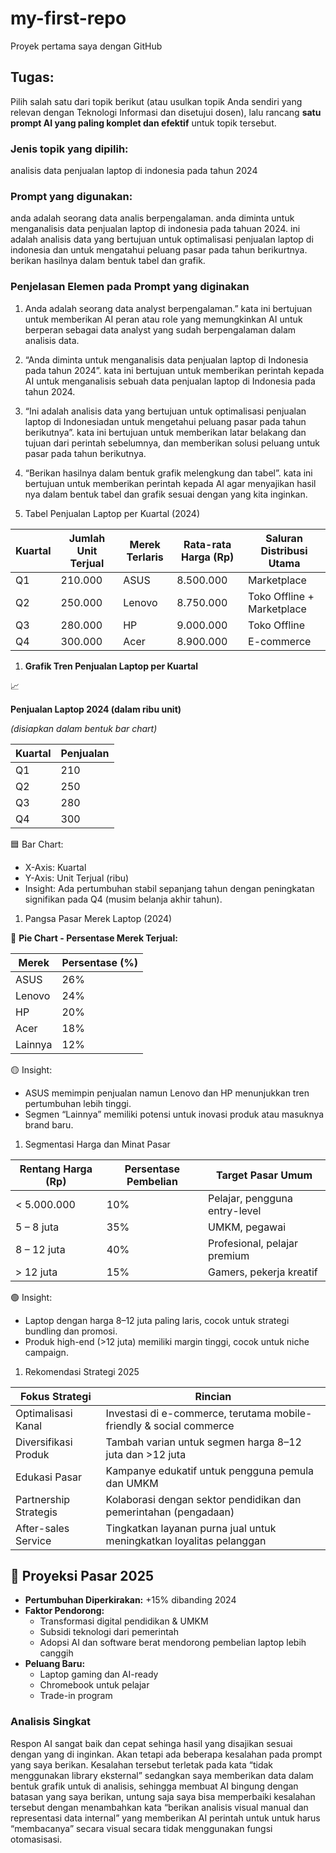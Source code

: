 # my-first-repo
Proyek pertama saya dengan GitHub

## Tugas:

Pilih salah satu dari topik berikut (atau usulkan topik Anda sendiri yang relevan dengan Teknologi Informasi dan disetujui dosen), lalu rancang **satu prompt AI yang paling komplet dan efektif** untuk topik tersebut.

### Jenis topik yang dipilih:

analisis data penjualan laptop di indonesia pada  tahun 2024

### Prompt yang digunakan:

anda adalah seorang data analis berpengalaman. anda diminta untuk menganalisis data penjualan laptop di indonesia pada tahuan 2024. ini adalah analisis data yang bertujuan untuk optimalisasi penjualan laptop di indonesia dan untuk mengatahui peluang pasar pada tahun berikurtnya. berikan hasilnya dalam bentuk tabel dan grafik.

### Penjelasan Elemen pada Prompt yang diginakan

1. Anda adalah seorang data analyst berpengalaman.” kata ini bertujuan untuk memberikan AI peran atau role  yang memungkinkan AI untuk berperan sebagai data analyst yang sudah berpengalaman dalam analisis data.
2. “Anda diminta untuk menganalisis data penjualan laptop di Indonesia pada tahun 2024”. kata ini bertujuan untuk memberikan perintah kepada AI untuk menganalisis sebuah data penjualan laptop di Indonesia pada tahun 2024.
3. “Ini adalah analisis data yang bertujuan untuk optimalisasi penjualan laptop di Indonesiadan untuk mengetahui peluang pasar pada tahun berikutnya”. kata ini bertujuan untuk memberikan latar belakang dan tujuan dari perintah sebelumnya, dan memberikan solusi peluang untuk pasar pada tahun berikutnya.
4. “Berikan hasilnya dalam bentuk grafik melengkung dan tabel”. kata ini bertujuan untuk memberikan perintah kepada AI agar menyajikan hasil nya dalam bentuk tabel dan grafik sesuai dengan yang kita inginkan.

1. Tabel Penjualan Laptop per Kuartal (2024)

| Kuartal | Jumlah Unit Terjual | Merek Terlaris | Rata-rata Harga (Rp) | Saluran Distribusi Utama |
| --- | --- | --- | --- | --- |
| Q1 | 210.000 | ASUS | 8.500.000 | Marketplace |
| Q2 | 250.000 | Lenovo | 8.750.000 | Toko Offline + Marketplace |
| Q3 | 280.000 | HP | 9.000.000 | Toko Offline |
| Q4 | 300.000 | Acer | 8.900.000 | E-commerce |
1. **Grafik Tren Penjualan Laptop per Kuartal**

📈

**Penjualan Laptop 2024 (dalam ribu unit)**

*(disiapkan dalam bentuk bar chart)*

| Kuartal | Penjualan |
| --- | --- |
| Q1 | 210 |
| Q2 | 250 |
| Q3 | 280 |
| Q4 | 300 |

🟦 Bar Chart:

- X-Axis: Kuartal
- Y-Axis: Unit Terjual (ribu)
- Insight: Ada pertumbuhan stabil sepanjang tahun dengan peningkatan signifikan pada Q4 (musim belanja akhir tahun).
1. Pangsa Pasar Merek Laptop (2024)

🧩 **Pie Chart - Persentase Merek Terjual:**

| Merek | Persentase (%) |
| --- | --- |
| ASUS | 26% |
| Lenovo | 24% |
| HP | 20% |
| Acer | 18% |
| Lainnya | 12% |

🟡 Insight:

- ASUS memimpin penjualan namun Lenovo dan HP menunjukkan tren pertumbuhan lebih tinggi.
- Segmen “Lainnya” memiliki potensi untuk inovasi produk atau masuknya brand baru.
1. Segmentasi Harga dan Minat Pasar

| Rentang Harga (Rp) | Persentase Pembelian | Target Pasar Umum |
| --- | --- | --- |
| < 5.000.000 | 10% | Pelajar, pengguna entry-level |
| 5 – 8 juta | 35% | UMKM, pegawai |
| 8 – 12 juta | 40% | Profesional, pelajar premium |
| > 12 juta | 15% | Gamers, pekerja kreatif |

🟢 Insight:

- Laptop dengan harga 8–12 juta paling laris, cocok untuk strategi bundling dan promosi.
- Produk high-end (>12 juta) memiliki margin tinggi, cocok untuk niche campaign.
1. Rekomendasi Strategi 2025

| Fokus Strategi | Rincian |
| --- | --- |
| Optimalisasi Kanal | Investasi di e-commerce, terutama mobile-friendly & social commerce |
| Diversifikasi Produk | Tambah varian untuk segmen harga 8–12 juta dan >12 juta |
| Edukasi Pasar | Kampanye edukatif untuk pengguna pemula dan UMKM |
| Partnership Strategis | Kolaborasi dengan sektor pendidikan dan pemerintahan (pengadaan) |
| After-sales Service | Tingkatkan layanan purna jual untuk meningkatkan loyalitas pelanggan |

## 🔮 **Proyeksi Pasar 2025**

- **Pertumbuhan Diperkirakan:** +15% dibanding 2024
- **Faktor Pendorong:**
    - Transformasi digital pendidikan & UMKM
    - Subsidi teknologi dari pemerintah
    - Adopsi AI dan software berat mendorong pembelian laptop lebih canggih
- **Peluang Baru:**
    - Laptop gaming dan AI-ready
    - Chromebook untuk pelajar
    - Trade-in program

### Analisis Singkat

Respon AI sangat baik dan cepat sehinga hasil yang disajikan sesuai dengan yang di inginkan. Akan tetapi ada beberapa kesalahan pada prompt yang saya berikan. Kesalahan tersebut terletak pada kata “tidak menggunakan library eksternal” sedangkan saya memberikan data dalam bentuk grafik untuk di analisis, sehingga membuat AI bingung dengan batasan yang saya berikan, untung saja saya bisa memperbaiki kesalahan tersebut dengan menambahkan kata “berikan analisis visual manual dan representasi data internal” yang memberikan AI perintah untuk untuk harus “membacanya” secara visual secara tidak menggunakan fungsi otomasisasi.